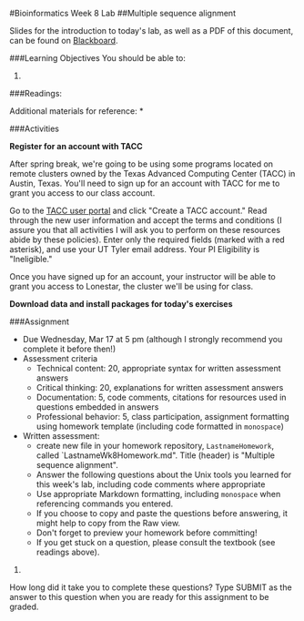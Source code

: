 #Bioinformatics Week 8 Lab
##Multiple sequence alignment

Slides for the introduction to today's lab, as well as a PDF of this document, can be found on [Blackboard](http://blackboard.uttyler.edu).

###Learning Objectives
You should be able to:

1. 

###Readings:

Additional materials for reference:
* 

###Activities

**Register for an account with TACC**

After spring break, we're going to be using some programs located on remote clusters owned by the Texas Advanced Computing Center (TACC) in Austin, Texas. You'll need to sign up for an account with TACC for me to grant you access to our class account. 

Go to the [TACC user portal](https://portal.tacc.utexas.edu/) and click "Create a TACC account." Read through the new user information and accept the terms and conditions (I assure you that all activities I will ask you to perform on these resources abide by these policies). Enter only the required fields (marked with a red asterisk), and use your UT Tyler email address. Your PI Eligibility is "Ineligible." 

Once you have signed up for an account, your instructor will be able to grant you access to Lonestar, the cluster we'll be using for class.

**Download data and install packages for today's exercises**

###Assignment
* Due Wednesday, Mar 17 at 5 pm (although I strongly recommend you complete it before then!)
* Assessment criteria
	* Technical content: 20, appropriate syntax for written assessment answers
	* Critical thinking: 20, explanations for written assessment answers
	* Documentation: 5, code comments, citations for resources used in questions embedded in answers
	* Professional behavior: 5, class participation, assignment formatting using homework template (including code formatted in `monospace`)
* Written assessment: 
	* create new file in your homework repository, `LastnameHomework`, called `LastnameWk8Homework.md". Title (header) is "Multiple sequence alignment".
	* Answer the following questions about the Unix tools you learned for this week's lab, including code comments where appropriate 				
	* Use appropriate Markdown formatting, including `monospace` when referencing commands you entered. 
	* If you choose to copy and paste the questions before answering, it might help to copy from the Raw view. 
	* Don't forget to preview your homework before committing! 
	* If you get stuck on a question, please consult the textbook (see readings above).
	
1. 
How long did it take you to complete these questions?
Type SUBMIT as the answer to this question when you are ready for this assignment to be graded.
